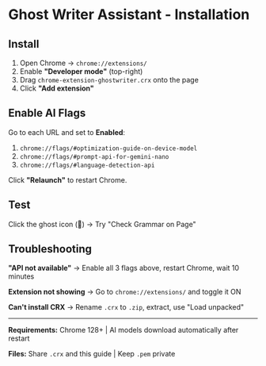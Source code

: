 # Ghost Writer Assistant - Installation

## Install

1. Open Chrome → `chrome://extensions/`
2. Enable **"Developer mode"** (top-right)
3. Drag `chrome-extension-ghostwriter.crx` onto the page
4. Click **"Add extension"**

## Enable AI Flags

Go to each URL and set to **Enabled**:

1. `chrome://flags/#optimization-guide-on-device-model`
2. `chrome://flags/#prompt-api-for-gemini-nano`
3. `chrome://flags/#language-detection-api`

Click **"Relaunch"** to restart Chrome.

## Test

Click the ghost icon (👻) → Try "Check Grammar on Page"

## Troubleshooting

**"API not available"** → Enable all 3 flags above, restart Chrome, wait 10 minutes

**Extension not showing** → Go to `chrome://extensions/` and toggle it ON

**Can't install CRX** → Rename `.crx` to `.zip`, extract, use "Load unpacked"

---

**Requirements:** Chrome 128+ | AI models download automatically after restart

**Files:** Share `.crx` and this guide | Keep `.pem` private